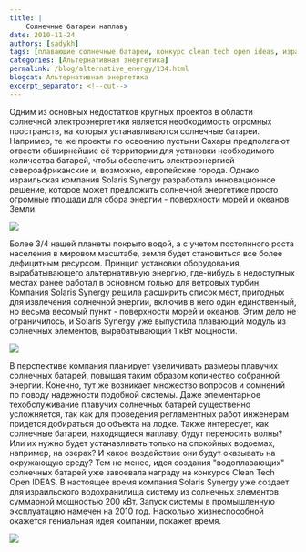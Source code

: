 ```yaml
---
title: |
    Солнечные батареи наплаву
date: 2010-11-24
authors: [sadykh]
tags: [плавающие солнечные батареи, конкурс clean tech open ideas, израиль, solaris synergy, солнечная энергия, альтернативная энергетика, сахара, наплаву]
categories: [Альтернативная энергетика]
permalink: /blog/alternative_energy/134.html
blogcat: Альтернативная энергетика
excerpt_separator: <!--cut-->
---
```


Одним из основных недостатков крупных проектов в области солнечной электроэнергетики является необходимость огромных пространств, на которых устанавливаются солнечные батареи. Например, те же проекты по освоению пустыни Сахары предполагают отвести обширнейшие её территории для установки необходимого количества батарей, чтобы обеспечить электроэнергией североафриканские и, возможно, европейские города. Однако израильская компания Solaris Synergy разработала инновационное решение, которое может предложить солнечной энергетике просто огромные площади для сбора энергии - поверхности морей и океанов Земли.


![](http://itw66.ru/uploads/images/00/00/05/2010/11/24/90a596.jpg)



<!--cut-->


Более 3/4 нашей планеты покрыто водой, а с учетом постоянного роста населения в мировом масштабе, земля будет становиться все более дефицитным ресурсом. Принцип установки оборудования, вырабатывающего альтернативную энергию, где-нибудь в недоступных местах ранее работал в основном только для ветровых турбин. Компания Solaris Synergy решила расширить список мест, пригодных для извлечения солнечной энергии, включив в него один единственный, но весьма весомый пункт - поверхности морей и океанов. Этим дело не ограничилось, и Solaris Synergy уже выпустила плавающий модуль из солнечных элементов, вырабатывающий 1 кВт мощности. 


![](http://itw66.ru/uploads/images/00/00/05/2010/11/24/9d19b0.jpg)


В перспективе компания планирует увеличивать размеры плавучих солнечных батарей, повышая таким образом количество собранной энергии.
Конечно, тут же возникает множество вопросов и сомнений по поводу надежности подобной системы. Даже элементарное техобслуживание плавучих солнечных батарей существенно усложняется, так как для проведения регламентных работ инженерам придется добираться до объекта на лодке. Также интересует, как солнечные батареи, находящиеся наплаву, будут переносить волны? Или их нужно будет устанавливать только на спокойных водоемах, например, на озерах? И какое воздействие они будут оказывать на окружающую среду?
Тем не менее, идея создания "водоплавающих" солнечных батарей уже завоевала награду на конкурсе Clean Tech Open IDEAS. В настоящее время компания Solaris Synergy уже создает для израильского водохранилища систему из солнечных элементов суммарной мощностью 200 кВт. Запуск системы в промышленную эксплуатацию намечен на 2010 год. Насколько жизнеспособной окажется гениальная идея компании, покажет время.


![](http://itw66.ru/uploads/images/00/00/05/2010/11/24/6a3eba.jpg)


